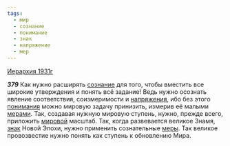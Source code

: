 ```yaml
---
tags:
  - мир
  - сознание
  - понимание
  - знак
  - напряжение
  - мер
---
```


[Иерархия 1931г](https://127.0.0.1:4002/agni/1931)

___379___
Как нужно расширять [сознание](../../../tags/#сознание) для того, чтобы вместить все широкие утверждения и понять всё задание! Ведь нужно осознать явление соответствия, соизмеримости и [напряжения](../../../tags/#напряжение), ибо без этого [понимания](../../../tags/#понимание) можно мировую задачу принизить, измерив её малыми [мерами](../../../tags/#мер). Так, создавая нужную мировую ступень, нужно, прежде всего, приложить [мировой](../../../tags/#мир) масштаб. Так, когда развевается великое Знамя, [знак](../../../tags/#знак) Новой Эпохи, нужно применить сознательные [меры](../../../tags/#мер). Так великое провозвестие нужно понять как ступень к обновлению Мира.   

